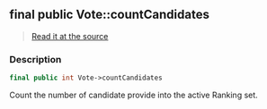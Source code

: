 ## final public Vote::countCandidates

> [Read it at the source](https://github.com/julien-boudry/Condorcet/blob/master/src/Vote.php#L26)

### Description    

```php
final public int Vote->countCandidates 
```

Count the number of candidate provide into the active Ranking set.
    